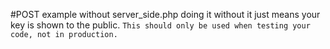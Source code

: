 #POST example without server_side.php
doing it without it just means your key is shown to the public. ``This should only be used when testing your code, not in production.``